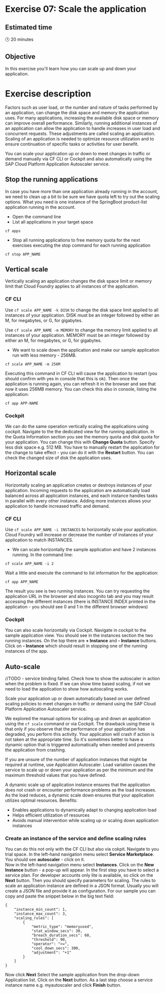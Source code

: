 # Exercise 07: Scale the application

## Estimated time

:clock4: 20 minutes

## Objective

In this exercise you'll learn how you can scale up and down your application.

# Exercise description

Factors such as user load, or the number and nature of tasks performed by an application, can change the disk space and memory the application uses. For many applications, increasing the available disk space or memory can improve overall performance. Similarly, running additional instances of an application can allow the application to handle increases in user load and concurrent requests. These adjustments are called scaling an application. Scaling of an application is needed to optimize resource utilization and to ensure continuation of specific tasks or activities for user benefit.

You can scale your application up or down to meet changes in traffic or demand manually via CF CLI or Cockpit and also automatically using the SAP Cloud Platform Application Autoscaler service.


## Stop the running applications

In case you have more than one application already running in the account, we need to clean up a bit to be sure we have quota left to try out the scaling options. What you need is one instance of the SpringBoot product-list application running in the account.
- Open the command line
- List all applications in your target space
```
cf apps
```
- Stop all running applications to free memory quota for the next exercises executing the stop command for each running application
```
cf stop APP_NAME
```

## Vertical scale

Vertically scaling an application changes the disk space limit or memory limit that Cloud Foundry applies to all instances of the application.

### CF CLI

Use ```cf scale APP_NAME -k DISK``` to change the disk space limit applied to all instances of your application. DISK must be an integer followed by either an M, for megabytes, or G, for gigabytes.

Use ```cf scale APP_NAME -m MEMORY``` to change the memory limit applied to all instances of your application. MEMORY must be an integer followed by either an M, for megabytes, or G, for gigabytes.

- We want to scale down the application and make our sample application run with less memory - 256MB.
```
cf scale APP_NAME -m 256M
```
Executing this command in CF CLI will cause the application to restart (you should confirm with yes in console that this is ok). Then once the application is running again, you can refresh it in the browser and see that now it uses 256MB memory. You can check this also in console, listing the application:
```
cf app APP-NAME
```

### Cockpit
We can do the same operation vertically scaling the applications using cockpit. Navigate to the the dedicated view for the running application. In the Quota Information section you see the memory quota and disk quota for your application. You can change this with **Change Quota** button. Specify less disk space e.g. 512 MB. You have to manually restart the application for the change to take effect - you can do it with the **Restart** button. You can check the changed size of disk the application uses.

## Horizontal scale

Horizontally scaling an application creates or destroys instances of your application. Incoming requests to the application are automatically load balanced across all application instances, and each instance handles tasks in parallel with every other instance. Adding more instances allows your application to handle increased traffic and demand.

### CF CLI
Use ```cf scale APP_NAME -i INSTANCES``` to horizontally scale your application. Cloud Foundry will increase or decrease the number of instances of your application to match INSTANCES.
- We can scale horizontally the sample application and have 2 instances running. In the command line:
```
cf scale APP_NAME -i 2
```

Wait a little and execute the command to list information for the application:
```
cf app APP_NAME
```
The result you see is two running instances.
You can try requesting the application URL in the browser and also incognito tab and you may result accessing the different instances (there is INSTANCE INDEX printed in the application - you should see 0 and 1 in the different browser windows)

### Cockpit
You can also scale horizontally via Cockpit. Navigate in cockpit to the sample application view. You should see in the instances section the two running instances. On the top there are **+ Instance** and **- Instance** buttons. Click on **- Instance** which should result in stopping one of the running instances of the app.

## Auto-scale

//TODO - service binding failed. Check how to show the autoscaler in action when the problem is fixed. If we can show time based scaling, if not we need to load the application to show how autoscaling works.

Scale your application up or down automatically based on user defined scaling policies to meet changes in traffic or demand using the SAP Cloud Platform Application Autoscaler service.

We explored the manual options for scaling up and down an application using the ```cf scale``` command or via Cockpit. The drawback using these is that only if you observe that the performance of your application has degraded, you perform this activity. Your application will crash if action is not taken at the appropriate time. So  it's sometimes better to have a dynamic option that is triggered automatically when needed and prevents the application from crashing.

If you are unsure of the number of application instances that might be required at runtime, use Application Autoscaler. Load variation causes the service to scale up or down your application as per the minimum and the maximum threshold values that you have defined.

A dynamic scale up of application instance ensures that the application does not crash or encounter performance problems as the load increases. As the load reduces, a dynamic scale down ensures that your application utilizes optimal resources. Benefits:
- Enables applications to dynamically adapt to changing application load
- Helps efficient utilization of resources
- Avoids manual intervention while scaling up or scaling down application instances


### Create an instance of the service and define scaling rules
You can do this not only with the CF CLI but also via cokpit. Navigate to you trial space. In the left-hand navigation menu select **Service Marketplace**. You should see **autoscaler** - click on it.  
Now in the left-hand navigation menu select **Instances**.
Click on the **New Instance** button - a pop-up will appear. In the first step you have to select a service plan. For developer accounts only lite is available, so click on the **Next** button. Then you should specify parameters for scaling. The rules to scale an application instance are defined in a JSON format. Usually you will create a JSON file and provide it as configuration. For our sample you can copy and paste the snippet below in the big text field:
```Config
{
    "instance_min_count": 1,
    "instance_max_count": 3,
    "scaling_rules": [
        {
            "metric_type": "memoryused",
            "stat_window_secs": 30,
            "breach_duration_secs": 60,
            "threshold": 90,
            "operator": ">=",
            "cool_down_secs": 300,
            "adjustment": "+1"
        }
    ]
}
```

Now click **Next**
Select the sample application from the drop-down Application list. Click on the **Next** button.
As a last step choose a service instance name e.g. myautoscaler and click **Finish** button.
